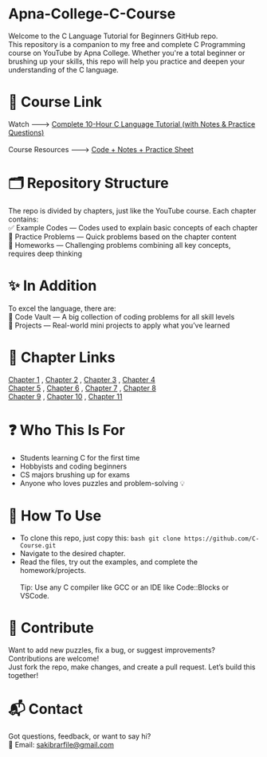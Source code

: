 # Apna-College-C-Course
Welcome to the C Language Tutorial for Beginners GitHub repo.<br>
This repository is a companion to my free and complete C Programming course on YouTube by Apna College. Whether you're a total beginner or brushing up your skills, this repo will help you practice and deepen your understanding of the C language.

# 🔗 Course Link
Watch ---> [Complete 10-Hour C Language Tutorial (with Notes & Practice Questions)](https://youtu.be/irqbmMNs2Bo?si=PvkHyuxhYqFLLe9e)<br><br>
Course Resources ---> [Code + Notes + Practice Sheet](https://drive.google.com/drive/folders/1SEfL7Yw3nJfVLToz9MAuAm2_NoCCk1qD)


# 🗂️ Repository Structure
The repo is divided by chapters, just like the YouTube course. Each chapter contains:<br>
    ✅ Example Codes — Codes used to explain basic concepts of each chapter<br>
    🧩 Practice Problems — Quick problems based on the chapter content<br>
    📝 Homeworks — Challenging problems combining all key concepts, requires deep thinking<br>

# ✨ In Addition
To excel the language, there are:<br>
    🔐 Code Vault — A big collection of coding problems for all skill levels<br>
    🚀 Projects — Real-world mini projects to apply what you’ve learned<br>

# 📎 Chapter Links
[Chapter 1](https://github.com/sakib-ar/Apna-College-C-Course/tree/main/Chapter%201%20-%20Variables%2C%20Data%20types%20%2B%20Input-Output) , [Chapter 2](https://github.com/sakib-ar/Apna-College-C-Course/tree/main/Chapter%202%20-%20Instructions%20%26%20Operators) , [Chapter 3](https://github.com/sakib-ar/Apna-College-C-Course/tree/main/Chapter%203%20-%20Conditional%20Statements) , [Chapter 4](https://github.com/sakib-ar/Apna-College-C-Course/tree/main/Chapter%204%20-%20Loop%20Control%20Statements)<br>
[Chapter 5]() , [Chapter 6]() , [Chapter 7]() , [Chapter 8]()<br>
[Chapter 9]() , [Chapter 10]() , [Chapter 11]()

# ❓ Who This Is For
- Students learning C for the first time
- Hobbyists and coding beginners
- CS majors brushing up for exams
- Anyone who loves puzzles and problem-solving 💡

# 📌 How To Use
- To clone this repo, just copy this:
```bash git clone https://github.com/C-Course.git```
- Navigate to the desired chapter.
- Read the files, try out the examples, and complete the homework/projects.
<br><br>Tip: Use any C compiler like GCC or an IDE like Code::Blocks or VSCode.

# 🤝 Contribute
Want to add new puzzles, fix a bug, or suggest improvements? Contributions are welcome!<br>
Just fork the repo, make changes, and create a pull request. Let’s build this together!

# 📬 Contact
Got questions, feedback, or want to say hi?<br>
📧 Email: sakibrarfile@gmail.com